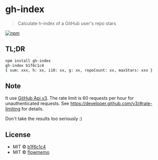 # gh-index

> Calculate h-index of a GitHub user's repo stars

[![npm](https://img.shields.io/npm/v/gh-index.svg?style=flat-square)](https://www.npmjs.com/package/gh-index)

## TL;DR

```bash
npm install gh-index
gh-index b1f6c1c4
{ sum: xxx, h: xx, i10: xx, g: xx, repoCount: xx, maxStars: xxx }
```

## Note

It use [GitHub Api v3](https://developer.github.com/v3/).
The rate limit is 60 requests per hour for unauthenticated requests.
See https://developer.github.com/v3/#rate-limiting for details.

Don't take the results too seriously :)

## License

* MIT © [b1f6c1c4](http://github.com/b1f6c1c4)
* MIT © [flowmemo](http://weibo.com/flowmemo)
